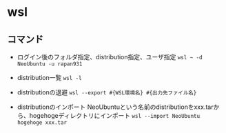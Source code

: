 # wsl

## コマンド

- ログイン後のフォルダ指定、distribution指定、ユーザ指定
  `wsl ~ -d NeoUbuntu -u rapan931`

- distribution一覧
  `wsl -l`

- distributionの退避
  `wsl --export #{WSL環境名} #{出力先ファイル名}`

- distributionのインポート
  NeoUbuntuという名前のdistributionをxxx.tarから、hogehogeディレクトリにインポート
  `wsl --import NeoUbuntu hogehoge xxx.tar`
